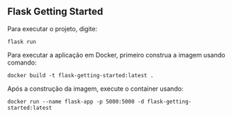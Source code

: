 Flask Getting Started
---------------------

Para executar o projeto, digite:

```
flask run
```

Para executar a aplicação em Docker, primeiro construa a imagem usando comando:

```
docker build -t flask-getting-started:latest .
```

Após a construção da imagem, execute o container usando:

```
docker run --name flask-app -p 5000:5000 -d flask-getting-started:latest
```
